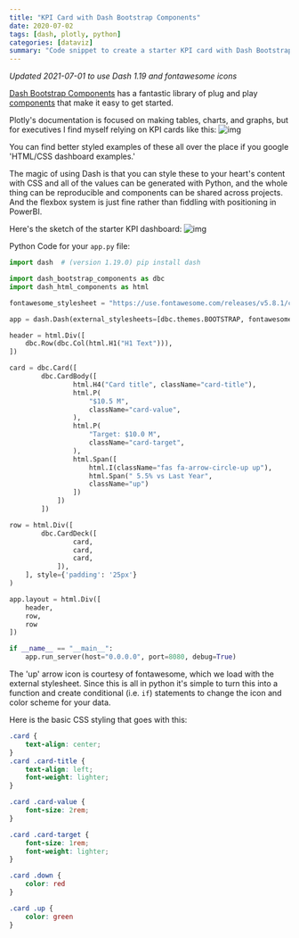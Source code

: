 ```yaml
---
title: "KPI Card with Dash Bootstrap Components"
date: 2020-07-02
tags: [dash, plotly, python]
categories: [dataviz]
summary: "Code snippet to create a starter KPI card with Dash Bootstrap Components"
---
```

*Updated 2021-07-01 to use Dash 1.19 and fontawesome icons*

[Dash Bootstrap Components](https://dash-bootstrap-components.opensource.faculty.ai) has a fantastic library of plug and play [components](https://dash-bootstrap-components.opensource.faculty.ai/docs/components/card/) that make it easy to get started.

Plotly's documentation is focused on making tables, charts, and graphs, but for executives I find myself relying on KPI cards like this:
![img](/images/dbc_kpi1.png)

You can find better styled examples of these all over the place if you google 'HTML/CSS dashboard examples.'

The magic of using Dash is that you can style these to your heart's content with CSS and all of the values can be generated with Python, and the whole thing can be reproducible and components can be shared across projects. And the flexbox system is just fine rather than fiddling with positioning in PowerBI.

Here's the sketch of the starter KPI dashboard:
![img](/images/dbc_kpi2.png)

Python Code for your `app.py` file:
```python
import dash  # (version 1.19.0) pip install dash

import dash_bootstrap_components as dbc
import dash_html_components as html

fontawesome_stylesheet = "https://use.fontawesome.com/releases/v5.8.1/css/all.css"

app = dash.Dash(external_stylesheets=[dbc.themes.BOOTSTRAP, fontawesome_stylesheet])

header = html.Div([
    dbc.Row(dbc.Col(html.H1("H1 Text"))),
])

card = dbc.Card([
        dbc.CardBody([
                html.H4("Card title", className="card-title"),
                html.P(
                    "$10.5 M",
                    className="card-value",
                ),
                html.P(
                    "Target: $10.0 M",
                    className="card-target",
                ),
                html.Span([
                    html.I(className="fas fa-arrow-circle-up up"),
                    html.Span(" 5.5% vs Last Year",
                    className="up")
                ])
            ])
        ])

row = html.Div([
        dbc.CardDeck([
                card,
                card,
                card,
            ]),
    ], style={'padding': '25px'}
)

app.layout = html.Div([
    header,
    row,
    row
])

if __name__ == "__main__":
    app.run_server(host="0.0.0.0", port=8080, debug=True)
```
The 'up' arrow icon is courtesy of fontawesome, which we load with the external stylesheet. Since this is all in python it's simple to turn this into a function and create conditional (i.e. `if`) statements to change the icon and color scheme for your data.

Here is the basic CSS styling that goes with this:
```css
.card {
    text-align: center;
}
.card .card-title {
    text-align: left;
    font-weight: lighter;
}

.card .card-value {
    font-size: 2rem;
}

.card .card-target {
    font-size: 1rem;
    font-weight: lighter;
}

.card .down {
    color: red
}

.card .up {
    color: green
}
```